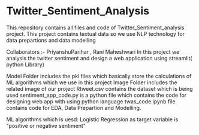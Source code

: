 # Twitter_Sentiment_Analysis
This repository contains all files and code of Twitter_Sentiment_analysis project.
This project contains textual data so we use NLP technology for data prepartions and data modelling

Collaborators :- PriyanshuParihar , Rani Maheshwari
In this project we analysis the twitter sentiment and design a web application using streamlit( python Library)

Model Folder includes the pkl files which basically store the calculations of ML algorithms which we use in this project
Image Folder includes the related image of our project
Rtweet.csv contains the dataset which is being used
sentiment_app_code.py is a python file which contains the code for designing web app with using python language
twas_code.ipynb file contains code for EDA, Data Prepartion and Modelling.

ML algorithms which is uesd: Logistic Regression as target variable is "positive or negative sentiment"
